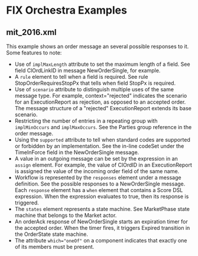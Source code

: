 # FIX Orchestra Examples

## mit_2016.xml

This example shows an order message an several possible responses to it.
Some features to note:
* Use of `implMaxLength` attribute to set the maximum length of a field. See field ClOrdLinkID in message NewOrderSingle, for example.
* A `rule` element to tell when a field is required. See rule StopOrderRequiresStopPx that tells when field StopPx is required.
* Use of `scenario` attribute to distinguish multiple uses of the same message type. For example, context="rejected" indicates the scenario for an ExecutionReport as rejection, as opposed to an accepted order. The message structure of  a "rejected" ExecutionReport extends its base scenario.
* Restricting the number of entries in a repeating group with `implMinOccurs` and `implMaxOccurs`. See the Parties group reference in the order message.
* Using the `supported` attribute to tell when standard codes are supported or forbidden by an implementation. See the in-line codeSet under the TimeInForce field in the NewOrderSingle message.
* A value in an outgoing message can be set by the expression in an `assign` element. For example, the value of ClOrdID in an ExecutionReport is assigned the value of the incoming order field of the same name.
* Workflow is represented by the `responses` element under a message definition. See the possible responses to a NewOrderSingle message. Each `response` element has a `when` element that contains a Score DSL expression. When the expression evaluates to true, then its response is triggered.
* The `states` element represents a state machine. See MarketPhase state machine that belongs to the Market actor.
* An orderAck response of NewOrderSingle starts an expiration timer for the accepted order. When the timer fires, it triggers Expired transition in the OrderState state machine.
* The attribute `which="oneOf"` on a component indicates that exactly one of its members must be present.

